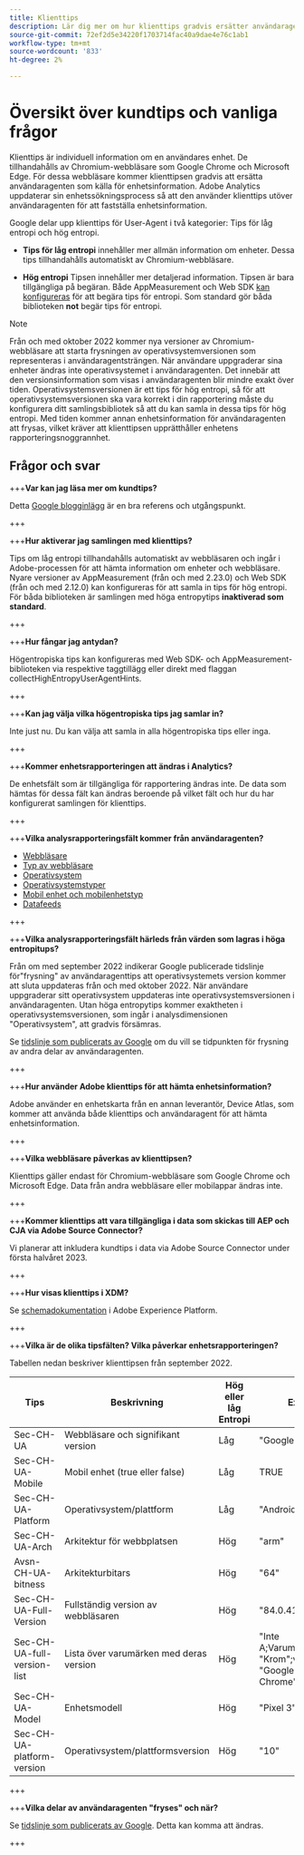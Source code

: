 ```yaml
---
title: Klienttips
description: Lär dig mer om hur klienttips gradvis ersätter användaragenten som källa för enhetsinformation.
source-git-commit: 72ef2d5e34220f1703714fac40a9dae4e76c1ab1
workflow-type: tm+mt
source-wordcount: '833'
ht-degree: 2%

---
```



# Översikt över kundtips och vanliga frågor

Klienttips är individuell information om en användares enhet. De tillhandahålls av Chromium-webbläsare som Google Chrome och Microsoft Edge. För dessa webbläsare kommer klienttipsen gradvis att ersätta användaragenten som källa för enhetsinformation. Adobe Analytics uppdaterar sin enhetssökningsprocess så att den använder klienttips utöver användaragenten för att fastställa enhetsinformation.

Google delar upp klienttips för User-Agent i två kategorier: Tips för låg entropi och hög entropi.

* **Tips för låg entropi** innehåller mer allmän information om enheter. Dessa tips tillhandahålls automatiskt av Chromium-webbläsare.

* **Hög entropi** Tipsen innehåller mer detaljerad information. Tipsen är bara tillgängliga på begäran. Både AppMeasurement och Web SDK [kan konfigureras](/help/implement/vars/config-vars/collecthighentropyuseragenthints.md) för att begära tips för entropi. Som standard gör båda biblioteken **not** begär tips för entropi.

>[!NOTE]
>
>Från och med oktober 2022 kommer nya versioner av Chromium-webbläsare att starta frysningen av operativsystemversionen som representeras i användaragentsträngen. När användare uppgraderar sina enheter ändras inte operativsystemet i användaragenten. Det innebär att den versionsinformation som visas i användaragenten blir mindre exakt över tiden. Operativsystemsversionen är ett tips för hög entropi, så för att operativsystemsversionen ska vara korrekt i din rapportering måste du konfigurera ditt samlingsbibliotek så att du kan samla in dessa tips för hög entropi. Med tiden kommer annan enhetsinformation för användaragenten att frysas, vilket kräver att klienttipsen upprätthåller enhetens rapporteringsnoggrannhet.

## Frågor och svar

+++**Var kan jag läsa mer om kundtips?**

Detta [Google blogginlägg](https://web.dev/user-agent-client-hints/) är en bra referens och utgångspunkt.

+++

+++**Hur aktiverar jag samlingen med klienttips?**

Tips om låg entropi tillhandahålls automatiskt av webbläsaren och ingår i Adobe-processen för att hämta information om enheter och webbläsare. Nyare versioner av AppMeasurement (från och med 2.23.0) och Web SDK (från och med 2.12.0) kan konfigureras för att samla in tips för hög entropi. För båda biblioteken är samlingen med höga entropytips **inaktiverad som standard**.

+++

+++**Hur fångar jag antydan?**

Högentropiska tips kan konfigureras med Web SDK- och AppMeasurement-biblioteken via respektive taggtillägg eller direkt med flaggan collectHighEntropyUserAgentHints.

+++

+++**Kan jag välja vilka högentropiska tips jag samlar in?**

Inte just nu. Du kan välja att samla in alla högentropiska tips eller inga.

+++

+++**Kommer enhetsrapporteringen att ändras i Analytics?**

De enhetsfält som är tillgängliga för rapportering ändras inte. De data som hämtas för dessa fält kan ändras beroende på vilket fält och hur du har konfigurerat samlingen för klienttips.

+++

+++**Vilka analysrapporteringsfält kommer från användaragenten?**

* [Webbläsare](https://experienceleague.adobe.com/docs/analytics/components/dimensions/browser.html?lang=en)
* [Typ av webbläsare](https://experienceleague.adobe.com/docs/analytics/components/dimensions/browser-type.html?lang=en)
* [Operativsystem](https://experienceleague.adobe.com/docs/analytics/components/dimensions/operating-systems.html?lang=en)
* [Operativsystemstyper](https://experienceleague.adobe.com/docs/analytics/components/dimensions/operating-system-types.html?lang=en)
* [Mobil enhet och mobilenhetstyp](https://experienceleague.adobe.com/docs/analytics/components/dimensions/mobile-dimensions.html?lang=en)
* [Datafeeds](https://experienceleague.adobe.com/docs/analytics/export/analytics-data-feed/data-feed-contents/datafeeds-reference.html?lang=en)

+++

+++**Vilka analysrapporteringsfält härleds från värden som lagras i höga entropitups?**

Från om med september 2022 indikerar Google publicerade tidslinje för&quot;frysning&quot; av användaragenttips att operativsystemets version kommer att sluta uppdateras från och med oktober 2022. När användare uppgraderar sitt operativsystem uppdateras inte operativsystemsversionen i användaragenten. Utan höga entropytips kommer exaktheten i operativsystemsversionen, som ingår i analysdimensionen &quot;Operativsystem&quot;, att gradvis försämras.

Se [tidslinje som publicerats av Google](https://blog.chromium.org/2021/09/user-agent-reduction-origin-trial-and-dates.html) om du vill se tidpunkten för frysning av andra delar av användaragenten.

+++

+++**Hur använder Adobe klienttips för att hämta enhetsinformation?**

Adobe använder en enhetskarta från en annan leverantör, Device Atlas, som kommer att använda både klienttips och användaragent för att hämta enhetsinformation.

+++

+++**Vilka webbläsare påverkas av klienttipsen?**

Klienttips gäller endast för Chromium-webbläsare som Google Chrome och Microsoft Edge. Data från andra webbläsare eller mobilappar ändras inte.

+++

+++**Kommer klienttips att vara tillgängliga i data som skickas till AEP och CJA via Adobe Source Connector?**

Vi planerar att inkludera kundtips i data via Adobe Source Connector under första halvåret 2023.

+++

+++**Hur visas klienttips i XDM?**

Se [schemadokumentation](https://github.com/adobe/xdm/blob/master/components/datatypes/browserdetails.schema.json#L121) i Adobe Experience Platform.

+++

+++**Vilka är de olika tipsfälten? Vilka påverkar enhetsrapporteringen?**

Tabellen nedan beskriver klienttipsen från september 2022.

| Tips | Beskrivning | Hög eller låg Entropi | Exempel |
| --- | --- | --- | --- | 
| Sec-CH-UA | Webbläsare och signifikant version | Låg | &quot;Google Chrome 84&quot; |
| Sec-CH-UA-Mobile | Mobil enhet (true eller false) | Låg | TRUE |
| Sec-CH-UA-Platform | Operativsystem/plattform | Låg | &quot;Android&quot; |
| Sec-CH-UA-Arch | Arkitektur för webbplatsen | Hög | &quot;arm&quot; |
| Avsn-CH-UA-bitness | Arkitekturbitars | Hög | &quot;64&quot; |
| Sec-CH-UA-Full-Version | Fullständig version av webbläsaren | Hög | &quot;84.0.4143.2&quot; |
| Sec-CH-UA-full-version-list | Lista över varumärken med deras version | Hög | &quot;Inte A;Varumärke&quot;;v=&quot;99&quot;, &quot;Krom&quot;;v=&quot;98&quot;, &quot;Google Chrome&quot;;v=&quot;98&quot; |
| Sec-CH-UA-Model | Enhetsmodell | Hög | &quot;Pixel 3&quot; |
| Sec-CH-UA-platform-version | Operativsystem/plattformsversion | Hög | &quot;10&quot; |

+++



+++**Vilka delar av användaragenten &quot;fryses&quot; och när?**

Se [tidslinje som publicerats av Google](https://blog.chromium.org/2021/09/user-agent-reduction-origin-trial-and-dates.html). Detta kan komma att ändras.

+++
